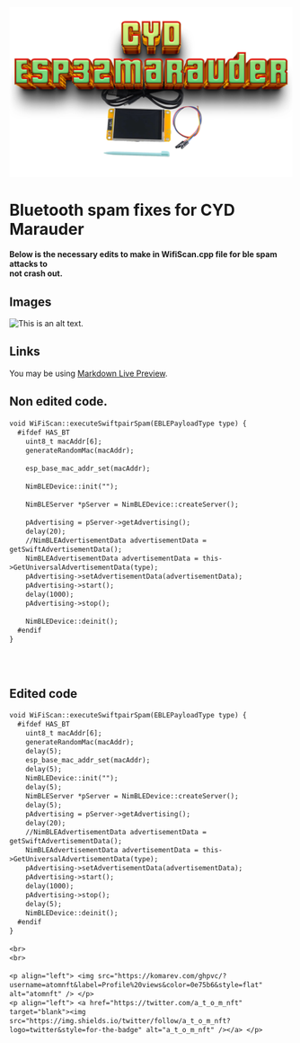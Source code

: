 ![Header](pictures/mainheader.png)
<br>



 # Bluetooth spam fixes for CYD Marauder



**Below is the necessary edits to make in WifiScan.cpp file for ble spam attacks to<br>
not crash out.**  




## Images

![This is an alt text.](/image/sample.webp "This is a sample image.")

## Links

You may be using [Markdown Live Preview](https://markdownlivepreview.com/).


## Non edited code.

```
void WiFiScan::executeSwiftpairSpam(EBLEPayloadType type) {
  #ifdef HAS_BT
    uint8_t macAddr[6];
    generateRandomMac(macAddr);

    esp_base_mac_addr_set(macAddr);

    NimBLEDevice::init("");

    NimBLEServer *pServer = NimBLEDevice::createServer();

    pAdvertising = pServer->getAdvertising();
    delay(20);
    //NimBLEAdvertisementData advertisementData = getSwiftAdvertisementData();
    NimBLEAdvertisementData advertisementData = this->GetUniversalAdvertisementData(type);
    pAdvertising->setAdvertisementData(advertisementData);
    pAdvertising->start();
    delay(1000);
    pAdvertising->stop();

    NimBLEDevice::deinit();
  #endif
}
```
<br>
<br>

## Edited code

```
void WiFiScan::executeSwiftpairSpam(EBLEPayloadType type) {
  #ifdef HAS_BT
    uint8_t macAddr[6];
    generateRandomMac(macAddr);
    delay(5);
    esp_base_mac_addr_set(macAddr);
    delay(5);
    NimBLEDevice::init("");
    delay(5);
    NimBLEServer *pServer = NimBLEDevice::createServer();
    delay(5);
    pAdvertising = pServer->getAdvertising();
    delay(20);
    //NimBLEAdvertisementData advertisementData = getSwiftAdvertisementData();
    NimBLEAdvertisementData advertisementData = this->GetUniversalAdvertisementData(type);
    pAdvertising->setAdvertisementData(advertisementData);
    pAdvertising->start();
    delay(1000);
    pAdvertising->stop();
    delay(5);
    NimBLEDevice::deinit();
  #endif
}

<br>
<br>

<p align="left"> <img src="https://komarev.com/ghpvc/?username=atomnft&label=Profile%20views&color=0e75b6&style=flat" alt="atomnft" /> </p>
<p align="left"> <a href="https://twitter.com/a_t_o_m_nft" target="blank"><img src="https://img.shields.io/twitter/follow/a_t_o_m_nft?logo=twitter&style=for-the-badge" alt="a_t_o_m_nft" /></a> </p>
